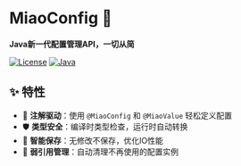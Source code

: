 # MiaoConfig 🐾

**Java新一代配置管理API，一切从简**

[![License](https://img.shields.io/badge/license-MIT-blue.svg)](https://opensource.org/licenses/MIT)
[![Java](https://img.shields.io/badge/java-21%2B-orange.svg)](https://java.com)

## ✨ 特性

- 🚀 **注解驱动**：使用 `@MiaoConfig` 和 `@MiaoValue` 轻松定义配置
- 🛡️ **类型安全**：编译时类型检查，运行时自动转换
- 💾 **智能保存**：无修改不保存，优化IO性能
- 🔧 **弱引用管理**：自动清理不再使用的配置实例


